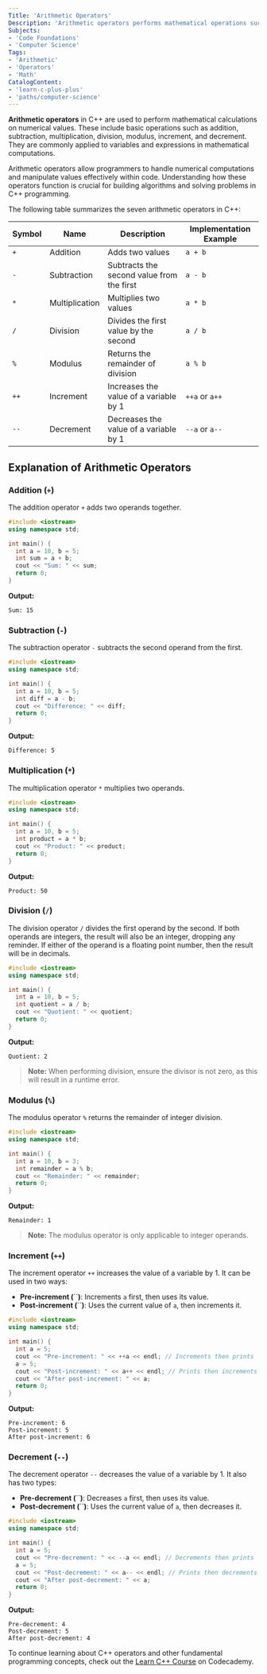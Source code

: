 ```yaml
---
Title: 'Arithmetic Operators' 
Description: 'Arithmetic operators performs mathematical operations such as addition, subtraction, multiplication, division, modulus, increment, and decrement in C++.' 
Subjects:
- 'Code Foundations'
- 'Computer Science'
Tags:
- 'Arithmetic'
- 'Operators'
- 'Math'
CatalogContent:
- 'learn-c-plus-plus'
- 'paths/computer-science'
---
```


**Arithmetic operators** in C++ are used to perform mathematical calculations on numerical values. These include basic operations such as addition, subtraction, multiplication, division, modulus, increment, and decrement. They are commonly applied to variables and expressions in mathematical computations.

Arithmetic operators allow programmers to handle numerical computations and manipulate values effectively within code. Understanding how these operators function is crucial for building algorithms and solving problems in C++ programming.

The following table summarizes the seven arithmetic operators in C++:

| Symbol | Name           | Description                               | Implementation Example |
| ------ | -------------- | ----------------------------------------- | ---------------------- |
| `+`    | Addition       | Adds two values                           | `a + b`                |
| `-`    | Subtraction    | Subtracts the second value from the first | `a - b`                |
| `*`    | Multiplication | Multiplies two values                     | `a * b`                |
| `/`    | Division       | Divides the first value by the second     | `a / b`                |
| `%`    | Modulus        | Returns the remainder of division         | `a % b`                |
| `++`   | Increment      | Increases the value of a variable by 1    | `++a` or `a++`         |
| `--`   | Decrement      | Decreases the value of a variable by 1    | `--a` or `a--`         |

## Explanation of Arithmetic Operators

### Addition (`+`)

The addition operator `+` adds two operands together.

```cpp
#include <iostream>
using namespace std;

int main() {
  int a = 10, b = 5;
  int sum = a + b;
  cout << "Sum: " << sum;
  return 0;
}
```

**Output:**

```shell
Sum: 15
```

### Subtraction (`-`)

The subtraction operator `-` subtracts the second operand from the first.

```cpp
#include <iostream>
using namespace std;

int main() {
  int a = 10, b = 5;
  int diff = a - b;
  cout << "Difference: " << diff;
  return 0;
}
```

**Output:**

```shell
Difference: 5
```

### Multiplication (`*`)

The multiplication operator `*` multiplies two operands.

```cpp
#include <iostream>
using namespace std;

int main() {
  int a = 10, b = 5;
  int product = a * b;
  cout << "Product: " << product;
  return 0;
}
```

**Output:**

```shell
Product: 50
```

### Division (`/`)

The division operator `/` divides the first operand by the second. If both operands are integers, the result will also be an integer, dropping any reminder. If either of the operand is a floating point number, then the result will be in decimals. 

```cpp
#include <iostream>
using namespace std;

int main() {
  int a = 10, b = 5;
  int quotient = a / b;
  cout << "Quotient: " << quotient;
  return 0;
}
```

**Output:**

```shell
Quotient: 2
```

> **Note:** When performing division, ensure the divisor is not zero, as this will result in a runtime error.

### Modulus (`%`)

The modulus operator `%` returns the remainder of integer division.

```cpp
#include <iostream>
using namespace std;

int main() {
  int a = 10, b = 3;
  int remainder = a % b;
  cout << "Remainder: " << remainder;
  return 0;
}
```

**Output:**

```shell
Remainder: 1
```

> **Note:** The modulus operator is only applicable to integer operands.

### Increment (`++`)

The increment operator `++` increases the value of a variable by 1. It can be used in two ways:

- **Pre-increment (**``**)**: Increments `a` first, then uses its value.
- **Post-increment (**``**)**: Uses the current value of `a`, then increments it.

```cpp
#include <iostream>
using namespace std;

int main() {
  int a = 5;
  cout << "Pre-increment: " << ++a << endl; // Increments then prints
  a = 5;
  cout << "Post-increment: " << a++ << endl; // Prints then increments
  cout << "After post-increment: " << a;
  return 0;
}
```

**Output:**

```shell
Pre-increment: 6
Post-increment: 5
After post-increment: 6
```

### Decrement (`--`)

The decrement operator `--` decreases the value of a variable by 1. It also has two types:

- **Pre-decrement (**``**)**: Decreases `a` first, then uses its value.
- **Post-decrement (**``**)**: Uses the current value of `a`, then decreases it.

```cpp
#include <iostream>
using namespace std;

int main() {
  int a = 5;
  cout << "Pre-decrement: " << --a << endl; // Decrements then prints
  a = 5;
  cout << "Post-decrement: " << a-- << endl; // Prints then decrements
  cout << "After post-decrement: " << a;
  return 0;
}
```

**Output:**

```shell
Pre-decrement: 4
Post-decrement: 5
After post-decrement: 4
```

To continue learning about C++ operators and other fundamental programming concepts, check out the [Learn C++ Course](https://www.codecademy.com/learn/learn-c-plus-plus) on Codecademy.

